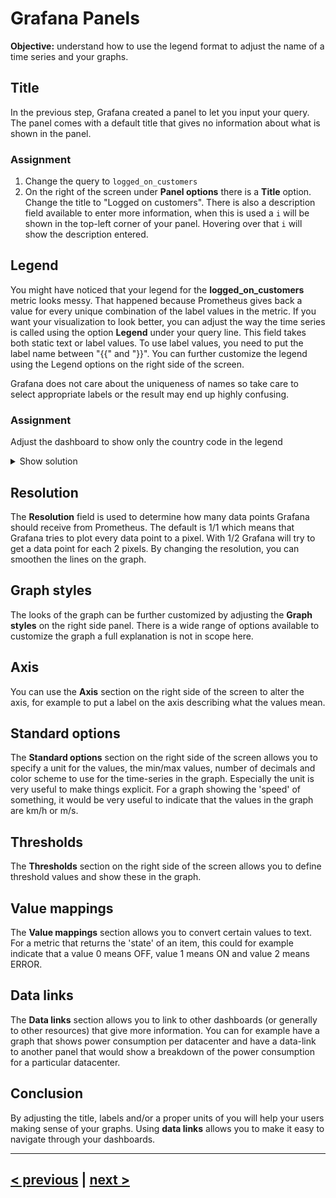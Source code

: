 # Grafana Panels
**Objective:** understand how to use the legend format to adjust the name of a time series and your graphs.

## Title
In the previous step, Grafana created a panel to let you input your query. The panel comes with a default title that gives no
information about what is shown in the panel. 

### Assignment 
1. Change the query to `logged_on_customers`
1. On the right of the screen under **Panel options** there is a **Title** option. Change the title to "Logged on customers". There is also a description field available to enter more information, when this is used a `i` will be shown in the top-left corner of your panel. Hovering over that `i` will show the description entered.

## Legend
You might have noticed that your legend for the **logged_on_customers** metric looks messy. That happened because Prometheus gives
back a value for every unique combination of the label values in the metric. If you want your visualization to look better,
you can adjust the way the time series is called using the option **Legend** under your query line. 
This field takes both static text or label values. To use label values, you need to put the label name between "{{" and "}}".
You can further customize the legend using the Legend options on the right side of the screen.

Grafana does not care about the uniqueness of names so take care to select appropriate labels or the result may end up highly 
confusing. 

### Assignment 
Adjust the dashboard to show only the country code in the legend

<details>
  <summary>Show solution</summary>

  **Solution**.

  1. Enter `{{ country }}` for the legend.
</details>

## Resolution
The **Resolution** field is used to determine how many data points Grafana should receive from Prometheus. The default is 1/1 which 
means that Grafana tries to plot every data point to a pixel. With 1/2 Grafana will try to get a data point for each 2 pixels. 
By changing the resolution, you can smoothen the lines on the graph. 

## Graph styles
The looks of the graph can be further customized by adjusting the **Graph styles** on the right side panel. There is a wide range of options
available to customize the graph a full explanation is not in scope here.

## Axis
You can use the **Axis** section on the right side of the screen to alter the axis, for example to put a label on the axis describing what 
the values mean.

## Standard options
The **Standard options** section on the right side of the screen allows you to specify a unit for the values, the min/max values, number of decimals
and color scheme to use for the time-series in the graph. Especially the unit is very useful to make things explicit. For a graph showing the 'speed'
of something, it would be very useful to indicate that the values in the graph are km/h or m/s.

## Thresholds
The **Thresholds** section on the right side of the screen allows you to define threshold values and show these in the graph.

## Value mappings
The **Value mappings** section allows you to convert certain values to text. For a metric that returns the 'state' of an item, this could for
example indicate that a value 0 means OFF, value 1 means ON and value 2 means ERROR.

## Data links
The **Data links** section allows you to link to other dashboards (or generally to other resources) that give more information. You can for example
have a graph that shows power consumption per datacenter and have a data-link to another panel that would show a breakdown of the power consumption
for a particular datacenter.

## Conclusion
By adjusting the title, labels and/or a proper units of you will help your users making sense of your graphs. Using **data links** allows you to
make it easy to navigate through your dashboards.

---
## [< previous](01%20-%20Intro%20Grafana%20Prom%20QL.md) | [next >](03%20-%20Label%20Operators.md)
